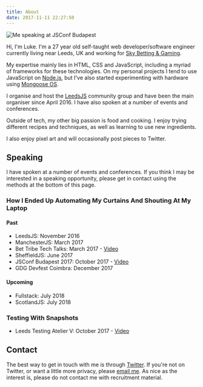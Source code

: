 ```yaml
---
title: About
date: 2017-11-11 22:27:50
---
```

![Me speaking at JSConf Budapest](/img/luke-bonaccorsi.jpg)

Hi, I'm Luke. I'm a 27 year old self-taught web developer/software engineer currently living near Leeds, UK and working for [Sky Betting & Gaming](https://www.skybetcareers.com/).

My expertise mainly lies in HTML, CSS and JavaScript, including a myriad of frameworks for these technologies. On my personal projects I tend to use JavaScript on [Node.js](https://nodejs.org), but I've also started experimenting with hardware using [Mongoose OS](https://mongoose-os.com/).

I organise and host the [LeedsJS](https://www.meetup.com/LeedsJS/) community group and have been the main organiser since April 2016. I have also spoken at a number of events and conferences.

Outside of tech, my other big passion is food and cooking. I enjoy trying different recipes and techniques, as well as learning to use new ingredients.

I also enjoy pixel art and will occasionally post pieces to Twitter.

## Speaking
I have spoken at a number of events and conferences. If you think I may be interested in a speaking opportunity, please get in contact using the methods at the bottom of this page.

### How I Ended Up Automating My Curtains And Shouting At My Laptop
#### Past
- LeedsJS: November 2016
- ManchesterJS: March 2017
- Bet Tribe Tech Talks: March 2017 - [Video](https://www.youtube.com/watch?v=-fR9lc3AKtw)
- SheffieldJS: June 2017
- JSConf Budapest 2017: October 2017 - [Video](https://www.youtube.com/watch?v=dAqKa3waNx8)
- GDG Devfest Coimbra: December 2017

#### Upcoming
- Fullstack: July 2018
- ScotlandJS: July 2018

### Testing With Snapshots

- Leeds Testing Atelier V: October 2017 - [Video](https://www.youtube.com/watch?v=uzfydKkSAuc)

## Contact
The best way to get in touch with me is through [Twitter](https://twitter.com/LukeB_UK). If you're not on Twitter, or want a little more privacy, please [email me](mailto:luke@lukeb.co.uk). As nice as the interest is, please do not contact me with recruitment material.
